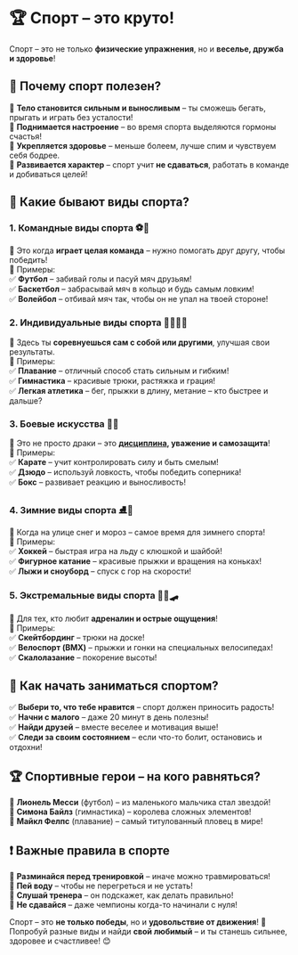 # 🏆 Спорт – это круто!  

Спорт – это не только **физические упражнения**, но и **веселье, дружба и здоровье**!  

## 🌟 Почему спорт полезен?  
🔹 **Тело становится сильным и выносливым** – ты сможешь бегать, прыгать и играть без усталости!  
🔹 **Поднимается настроение** – во время спорта выделяются гормоны счастья!  
🔹 **Укрепляется здоровье** – меньше болеем, лучше спим и чувствуем себя бодрее.  
🔹 **Развивается характер** – спорт учит **не сдаваться**, работать в команде и добиваться целей!  

## 🏅 Какие бывают виды спорта?  

### **1. Командные виды спорта** ⚽🏀  
🔹 Это когда **играет целая команда** – нужно помогать друг другу, чтобы победить!  
🔹 Примеры:  
✅ **Футбол** – забивай голы и пасуй мяч друзьям!  
✅ **Баскетбол** – забрасывай мяч в кольцо и будь самым ловким!  
✅ **Волейбол** – отбивай мяч так, чтобы он не упал на твоей стороне!  

### **2. Индивидуальные виды спорта** 🏊‍♂️🤸‍♀️  
🔹 Здесь ты **соревнуешься сам с собой или другими**, улучшая свои результаты.  
🔹 Примеры:  
✅ **Плавание** – отличный способ стать сильным и гибким!  
✅ **Гимнастика** – красивые трюки, растяжка и грация!  
✅ **Легкая атлетика** – бег, прыжки в длину, метание – кто быстрее и дальше?  

### **3. Боевые искусства** 🥋🥊  
🔹 Это не просто драки – это **[дисциплина](discipline.md), уважение и самозащита**!  
🔹 Примеры:  
✅ **Карате** – учит контролировать силу и быть смелым!  
✅ **Дзюдо** – используй ловкость, чтобы победить соперника!  
✅ **Бокс** – развивает реакцию и выносливость!  

### **4. Зимние виды спорта** ⛸️🎿  
🔹 Когда на улице снег и мороз – самое время для зимнего спорта!  
🔹 Примеры:  
✅ **Хоккей** – быстрая игра на льду с клюшкой и шайбой!  
✅ **Фигурное катание** – красивые прыжки и вращения на коньках!  
✅ **Лыжи и сноуборд** – спуск с гор на скорости!  

### **5. Экстремальные виды спорта** 🚴‍♂️🛹  
🔹 Для тех, кто любит **адреналин и острые ощущения**!  
🔹 Примеры:  
✅ **Скейтбординг** – трюки на доске!  
✅ **Велоспорт (BMX)** – прыжки и гонки на специальных велосипедах!  
✅ **Скалолазание** – покорение высоты!  

## 💪 Как начать заниматься спортом?  
✅ **Выбери то, что тебе нравится** – спорт должен приносить радость!  
✅ **Начни с малого** – даже 20 минут в день полезны!  
✅ **Найди друзей** – вместе веселее и мотивация выше!  
✅ **Следи за своим состоянием** – если что-то болит, остановись и отдохни!  

## 🏆 Спортивные герои – на кого равняться?  
🔹 **Лионель Месси** (футбол) – из маленького мальчика стал звездой!  
🔹 **Симона Байлз** (гимнастика) – королева сложных элементов!  
🔹 **Майкл Фелпс** (плавание) – самый титулованный пловец в мире!  

## ❗️ Важные правила в спорте  
🔹 **Разминайся перед тренировкой** – иначе можно травмироваться!  
🔹 **Пей воду** – чтобы не перегреться и не устать!  
🔹 **Слушай тренера** – он подскажет, как делать правильно!  
🔹 **Не сдавайся** – даже чемпионы когда-то начинали с нуля!  

Спорт – это **не только победы**, но и **удовольствие от движения**! 🎉  
Попробуй разные виды и найди **свой любимый** – и ты станешь сильнее, здоровее и счастливее! 😊  
